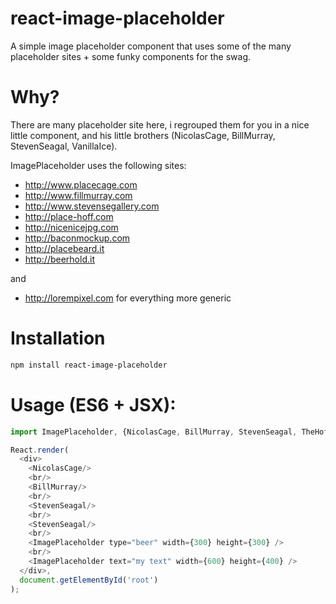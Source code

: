 # react-image-placeholder
A simple image placeholder component that uses some of the many placeholder sites + some funky components for the swag.

Why?
==============
There are many placeholder site here, i regrouped them for you in a nice little component, and his little brothers (NicolasCage, BillMurray, StevenSeagal, VanillaIce).

ImagePlaceholder uses the following sites:

- http://www.placecage.com
- http://www.fillmurray.com
- http://www.stevensegallery.com
- http://place-hoff.com
- http://nicenicejpg.com
- http://baconmockup.com
- http://placebeard.it
- http://beerhold.it

and 

- http://lorempixel.com for everything more generic

Installation
==============
```bash
npm install react-image-placeholder
```

Usage (ES6 + JSX):
==============

```javascript
import ImagePlaceholder, {NicolasCage, BillMurray, StevenSeagal, TheHoff, VanillaIce} from './image-placeholder/image-placeholder';

React.render(
  <div>
    <NicolasCage/>
    <br/>
    <BillMurray/>
    <br/>
    <StevenSeagal/>
    <br/>
    <StevenSeagal/>
    <br/>
    <ImagePlaceholder type="beer" width={300} height={300} />
    <br/>
    <ImagePlaceholder text="my text" width={600} height={400} />
  </div>, 
  document.getElementById('root')
);
```
